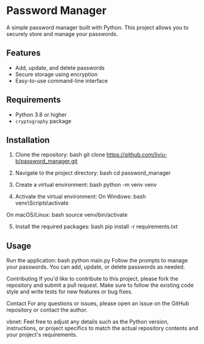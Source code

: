 # Password Manager

A simple password manager built with Python. This project allows you to securely store and manage your passwords.

## Features

- Add, update, and delete passwords
- Secure storage using encryption
- Easy-to-use command-line interface

## Requirements

- Python 3.8 or higher
- `cryptography` package

## Installation

1. Clone the repository:
bash
git clone https://github.com/liviu-b/password_manager.git
   

2. Navigate to the project directory:
bash
cd password_manager


3. Create a virtual environment:
bash
python -m venv venv

4. Activate the virtual environment:
On Windows:
bash
venv\Scripts\activate

On macOS/Linux:
bash
source venv/bin/activate

5. Install the required packages:
bash
pip install -r requirements.txt


## Usage
Run the application:
bash
python main.py
Follow the prompts to manage your passwords. You can add, update, or delete passwords as needed.

Contributing
If you'd like to contribute to this project, please fork the repository and submit a pull request. Make sure to follow the existing code style and write tests for new features or bug fixes.

Contact
For any questions or issues, please open an issue on the GitHub repository or contact the author.

vbnet: 
Feel free to adjust any details such as the Python version, instructions, or project specifics to match the actual repository contents and your project's requirements.

